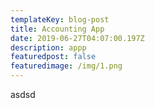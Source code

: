 ```yaml
---
templateKey: blog-post
title: Accounting App
date: 2019-06-27T04:07:00.197Z
description: appp
featuredpost: false
featuredimage: /img/1.png
---
```

asdsd
